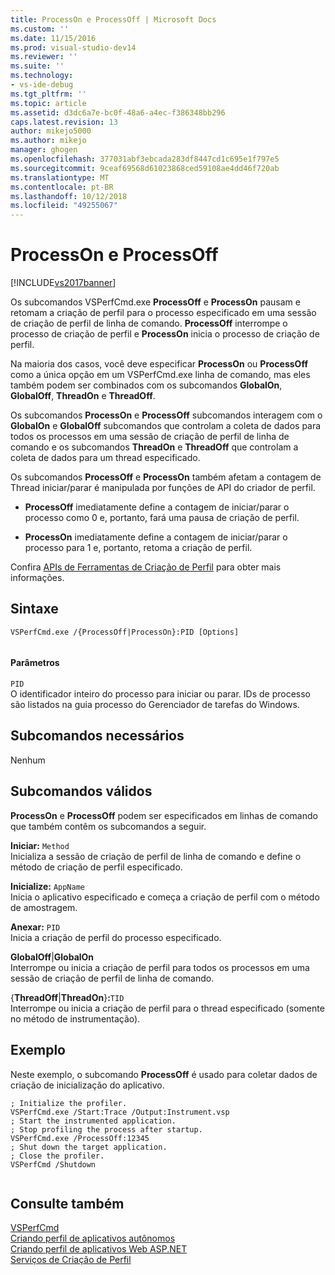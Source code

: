 ```yaml
---
title: ProcessOn e ProcessOff | Microsoft Docs
ms.custom: ''
ms.date: 11/15/2016
ms.prod: visual-studio-dev14
ms.reviewer: ''
ms.suite: ''
ms.technology:
- vs-ide-debug
ms.tgt_pltfrm: ''
ms.topic: article
ms.assetid: d3dc6a7e-bc0f-48a6-a4ec-f386348bb296
caps.latest.revision: 13
author: mikejo5000
ms.author: mikejo
manager: ghogen
ms.openlocfilehash: 377031abf3ebcada283df8447cd1c695e1f797e5
ms.sourcegitcommit: 9ceaf69568d61023868ced59108ae4dd46f720ab
ms.translationtype: MT
ms.contentlocale: pt-BR
ms.lasthandoff: 10/12/2018
ms.locfileid: "49255067"
---
```

# <a name="processon-and-processoff"></a>ProcessOn e ProcessOff
[!INCLUDE[vs2017banner](../includes/vs2017banner.md)]

Os subcomandos VSPerfCmd.exe **ProcessOff** e **ProcessOn** pausam e retomam a criação de perfil para o processo especificado em uma sessão de criação de perfil de linha de comando. **ProcessOff** interrompe o processo de criação de perfil e **ProcessOn** inicia o processo de criação de perfil.  
  
 Na maioria dos casos, você deve especificar **ProcessOn** ou **ProcessOff** como a única opção em um VSPerfCmd.exe linha de comando, mas eles também podem ser combinados com os subcomandos **GlobalOn**, **GlobalOff**, **ThreadOn** e **ThreadOff**.  
  
 Os subcomandos **ProcessOn** e **ProcessOff** subcomandos interagem com o **GlobalOn** e **GlobalOff** subcomandos que controlam a coleta de dados para todos os processos em uma sessão de criação de perfil de linha de comando e os subcomandos **ThreadOn** e **ThreadOff** que controlam a coleta de dados para um thread especificado.  
  
 Os subcomandos **ProcessOff** e **ProcessOn** também afetam a contagem de Thread iniciar/parar é manipulada por funções de API do criador de perfil.  
  
-   **ProcessOff** imediatamente define a contagem de iniciar/parar o processo como 0 e, portanto, fará uma pausa de criação de perfil.  
  
-   **ProcessOn** imediatamente define a contagem de iniciar/parar o processo para 1 e, portanto, retoma a criação de perfil.  
  
 Confira [APIs de Ferramentas de Criação de Perfil](../profiling/profiling-tools-apis.md) para obter mais informações.  
  
## <a name="syntax"></a>Sintaxe  
  
```  
VSPerfCmd.exe /{ProcessOff|ProcessOn}:PID [Options]  
  
```  
  
#### <a name="parameters"></a>Parâmetros  
 `PID`  
 O identificador inteiro do processo para iniciar ou parar. IDs de processo são listados na guia processo do Gerenciador de tarefas do Windows.  
  
## <a name="required-subcommands"></a>Subcomandos necessários  
 Nenhum  
  
## <a name="valid-subcommands"></a>Subcomandos válidos  
 **ProcessOn** e **ProcessOff** podem ser especificados em linhas de comando que também contêm os subcomandos a seguir.  
  
 **Iniciar:** `Method`  
 Inicializa a sessão de criação de perfil de linha de comando e define o método de criação de perfil especificado.  
  
 **Inicialize:** `AppName`  
 Inicia o aplicativo especificado e começa a criação de perfil com o método de amostragem.  
  
 **Anexar:** `PID`  
 Inicia a criação de perfil do processo especificado.  
  
 **GlobalOff**&#124;**GlobalOn**  
 Interrompe ou inicia a criação de perfil para todos os processos em uma sessão de criação de perfil de linha de comando.  
  
 {**ThreadOff**&#124;**ThreadOn**}**:**`TID`  
 Interrompe ou inicia a criação de perfil para o thread especificado (somente no método de instrumentação).  
  
## <a name="example"></a>Exemplo  
 Neste exemplo, o subcomando **ProcessOff** é usado para coletar dados de criação de inicialização do aplicativo.  
  
```  
; Initialize the profiler.  
VSPerfCmd.exe /Start:Trace /Output:Instrument.vsp   
; Start the instrumented application.  
; Stop profiling the process after startup.  
VSPerfCmd.exe /ProcessOff:12345  
; Shut down the target application.  
; Close the profiler.  
VSPerfCmd /Shutdown  
  
```  
  
## <a name="see-also"></a>Consulte também  
 [VSPerfCmd](../profiling/vsperfcmd.md)   
 [Criando perfil de aplicativos autônomos](../profiling/command-line-profiling-of-stand-alone-applications.md)   
 [Criando perfil de aplicativos Web ASP.NET](../profiling/command-line-profiling-of-aspnet-web-applications.md)   
 [Serviços de Criação de Perfil](../profiling/command-line-profiling-of-services.md)



